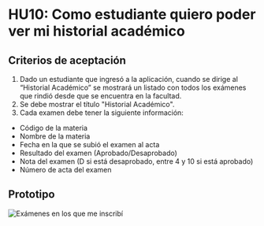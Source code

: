# HU10: Como estudiante quiero poder ver mi historial académico

## Criterios de aceptación
1. Dado un estudiante que ingresó a la aplicación, cuando se dirige al “Historial Académico” se mostrará un listado con todos los exámenes que rindió desde que se encuentra en la facultad.
2. Se debe mostrar el título "Historial Académico".
3. Cada examen debe tener la siguiente información: 
+ Código de la materia
+ Nombre de la materia
+ Fecha en la que se subió el examen al acta
+ Resultado del examen (Aprobado/Desaprobado)
+ Nota del examen (D si está desaprobado, entre 4 y 10 si está aprobado)
+ Número de acta del examen

## Prototipo

![Exámenes en los que me inscribí](./prototipos/historial_academico.png)
